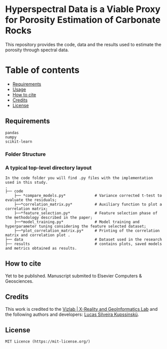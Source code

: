 # Hyperspectral Data is a Viable Proxy for Porosity Estimation of Carbonate Rocks
This repository provides the code, data and the results used to estimate the porosity through spectral data. 

# Table of contents 

- [Requirements](#requirements) 
- [Usage](#usage) 
- [How to cite](#how-to-cite) 
- [Credits](#credits) 
- [License](#license) 

## Requirements
    pandas
    numpy
    scikit-learn

### Folder Structure


### A typical top-level directory layout
    In the code folder you will find .py files with the implementation used in this study.
    .
    ├── code
        ├── *compare_models.py*             # Variance corrected t-test to evaluate the residuals;
        ├──*correlation_matrix.py*          # Auxiliary function to plot a correlation matrix;
        ├──*feature_selection.py*           # Feature selection phase of the methodology described in the paper;
        ├──*model_training.py*              # Model training and hyperparameter tuning considering the feature selected dataset;
        ├──*plot_correlation_matrix.py*     # Printing of the correlation matrix and correlation plot .
    ├── data                                # Dataset used in the research
    ├── results                             # contains plots, saved models and metrics obtained as results.

## How to cite

Yet to be published. Manuscript submited to Elsevier Computers & Geosciences.

## Credits
This work is credited to the [Vizlab | X-Reality and GeoInformatics Lab](http://www.vizlab.unisinos.br/) and the following authors and developers: [Lucas Silveira Kupssinskü](https://www.researchgate.net/profile/Lucas_Kupssinskue).

## License
``` 
MIT Licence (https://mit-license.org/) 
``` 
